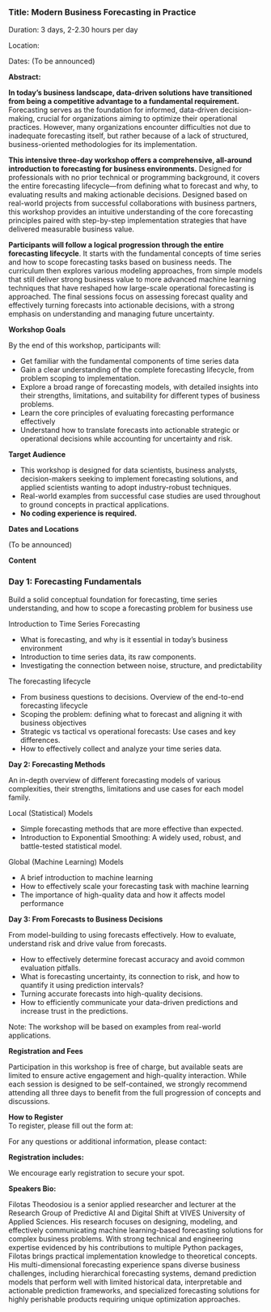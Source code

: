 ### **Title: Modern Business Forecasting in Practice**

Duration: 3 days, 2-2.30 hours per day 

Location:

Dates: (To be announced)

**Abstract:**

**In today’s business landscape, data-driven solutions have transitioned from being a competitive advantage to a fundamental requirement.** Forecasting serves as the foundation for informed, data-driven decision-making, crucial for organizations aiming to optimize their operational practices. However, many organizations encounter difficulties not due to inadequate forecasting itself, but rather because of a lack of structured, business-oriented methodologies for its implementation.

**This intensive three-day workshop offers a comprehensive, all-around introduction to forecasting for business environments.** Designed for professionals with no prior technical or programming background, it covers the entire forecasting lifecycle—from defining what to forecast and why, to evaluating results and making actionable decisions. Designed based on real-world projects from successful collaborations with business partners, this workshop provides an intuitive understanding of the core forecasting principles paired with step-by-step implementation strategies that have delivered measurable business value. 

**Participants will follow a logical progression through the entire forecasting lifecycle**. It starts with the fundamental concepts of time series and how to scope forecasting tasks based on business needs. The curriculum then explores various modeling approaches, from simple models that still deliver strong business value to more advanced machine learning techniques that have reshaped how large-scale operational forecasting is approached. The final sessions focus on assessing forecast quality and effectively turning forecasts into actionable decisions, with a strong emphasis on understanding and managing future uncertainty.

**Workshop Goals**

By the end of this workshop, participants will:

* Get familiar with  the fundamental components of time series data   
* Gain a clear understanding of the complete forecasting lifecycle, from problem scoping to implementation.  
* Explore a broad range of forecasting models, with detailed insights into their strengths, limitations, and suitability for different types of business problems.  
* Learn the core principles of evaluating forecasting performance effectively  
* Understand how to translate forecasts into actionable strategic or operational decisions while accounting for uncertainty and risk.

**Target Audience**

* This workshop is designed for data scientists, business analysts, decision-makers seeking to implement forecasting solutions, and applied scientists wanting to adopt industry-robust techniques.   
* Real-world examples from successful case studies are used throughout to ground concepts in practical applications.   
* **No coding experience is required.**

**Dates and Locations**

(To be announced)

**Content**

### **Day 1: Forecasting Fundamentals**

Build a solid conceptual foundation for forecasting, time series understanding, and how to scope a forecasting problem for business use

Introduction to Time Series Forecasting

- What is forecasting, and why is it essential in today’s business environment  
- Introduction to time series data, its raw components.  
- Investigating the connection between noise, structure, and predictability

The forecasting lifecycle

- From business questions to decisions. Overview of the end-to-end forecasting lifecycle  
- Scoping the problem: defining what to forecast and aligning it with business objectives  
- Strategic vs tactical vs operational forecasts: Use cases and key differences.  
- How to effectively collect and analyze your time series data.

**Day 2: Forecasting Methods**

An in-depth overview of different forecasting models of various complexities, their strengths, limitations and use cases for each model family.

Local (Statistical) Models

- Simple forecasting methods that are more effective than expected.  
- Introduction to Exponential Smoothing: A widely used, robust, and battle-tested statistical model.

Global (Machine Learning) Models

- A brief introduction to machine learning  
- How to effectively scale your forecasting task with machine learning  
- The importance of high-quality data and how it affects model performance

**Day 3: From Forecasts to Business Decisions**

From model-building to using forecasts effectively. How to evaluate, understand risk and drive value from forecasts.

- How to effectively determine forecast accuracy and avoid common evaluation pitfalls.  
- What is forecasting uncertainty, its connection to risk, and how to quantify it using prediction intervals?   
- Turning accurate forecasts into high-quality decisions.  
- How to efficiently communicate your data-driven predictions and increase trust in the predictions.

Note: The workshop will be based on examples from real-world applications.

**Registration and Fees**

Participation in this workshop is free of charge, but available seats are limited to ensure active engagement and high-quality interaction. While each session is designed to be self-contained, we strongly recommend attending all three days to benefit from the full progression of concepts and discussions.

**How to Register**  
To register, please fill out the form at:

For any questions or additional information, please contact:

**Registration includes:**

We encourage early registration to secure your spot.

**Speakers Bio:**

Filotas Theodosiou is a senior applied researcher and lecturer at the Research Group of Predictive AI and Digital Shift at VIVES University of Applied Sciences. His research focuses on designing, modeling, and effectively communicating machine learning-based forecasting solutions for complex business problems. With strong technical and engineering expertise evidenced by his contributions to multiple Python packages, Filotas brings practical implementation knowledge to theoretical concepts. His multi-dimensional forecasting experience spans diverse business challenges, including hierarchical forecasting systems, demand prediction models that perform well with limited historical data, interpretable and actionable prediction frameworks, and specialized forecasting solutions for highly perishable products requiring unique optimization approaches.  
